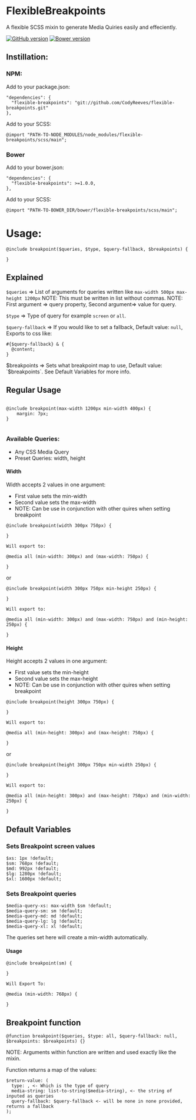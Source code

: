 # FlexibleBreakpoints
A flexible SCSS mixin to generate Media Quiries easily and effeciently.

[![GitHub version](https://badge.fury.io/gh/CodyReeves%2Fflexible-breakpoints.svg)](https://badge.fury.io/gh/CodyReeves%2Fflexible-breakpoints)
[![Bower version](https://badge.fury.io/bo/flexible-breakpoints.svg)](https://badge.fury.io/bo/flexible-breakpoints)

## Instillation:

### NPM:
Add to your package.json:

```
"dependencies": {
  "flexible-breakpoints": "git://github.com/CodyReeves/flexible-breakpoints.git"
},
```

Add to your SCSS:
```
@import "PATH-TO-NODE_MODULES/node_modules/flexible-breakpoints/scss/main";
```
### Bower
Add to your bower.json:

```
"dependencies": {
  "flexible-breakpoints": >=1.0.0,
},
```
Add to your SCSS:
```
@import "PATH-TO-BOWER_DIR/bower/flexible-breakpoints/scss/main";
```

# Usage:

```
@include breakpoint($queries, $type, $query-fallback, $breakpoints) {

}

```

## Explained

`$queries` => List of arguments for queries written like  `max-width 500px max-height 1200px`
              NOTE: This must be written in list without commas.
              NOTE: First argument => query property, Second argument=> value for query.

`$type` => Type of query for example `screen` or `all`.

`$query-fallback` => If you would like to set a fallback, Default value: `null`, Exports to css like:
```
#{$query-fallback} & {
  @content;
}
```
$breakpoints => Sets what breakpoint map to use, Default value: `$breakpoints`. See Default Variables for more info.

## Regular Usage

```

@include breakpoint(max-width 1200px min-width 400px) {
    margin: 7px;
}


```

### Available Queries:

- Any CSS Media Query
- Preset Queries: width, height

#### Width
Width accepts 2 values in one argument:
- First value sets the min-width
- Second value sets the max-width
- NOTE: Can be use in conjunction with other quires when setting breakpoint

```
@include breakpoint(width 300px 750px) {

}

Will export to:

@media all (min-width: 300px) and (max-width: 750px) {

}
```
or
```
@include breakpoint(width 300px 750px min-height 250px) {

}

Will export to:

@media all (min-width: 300px) and (max-width: 750px) and (min-height: 250px) {

}
```

#### Height
Height accepts 2 values in one argument:
- First value sets the min-height
- Second value sets the max-height
- NOTE: Can be use in conjunction with other quires when setting breakpoint
```
@include breakpoint(height 300px 750px) {

}

Will export to:

@media all (min-height: 300px) and (max-height: 750px) {

}
```
or
```
@include breakpoint(height 300px 750px min-width 250px) {

}

Will export to:

@media all (min-height: 300px) and (max-height: 750px) and (min-width: 250px) {

}

```

## Default Variables

### Sets Breakpoint screen values
```
$xs: 1px !default;
$sm: 768px !default;
$md: 992px !default;
$lg: 1280px !default;
$xl: 1600px !default;
```

### Sets Breakpoint queries
```
$media-query-xs: max-width $sm !default;
$media-query-sm: sm !default;
$media-query-md: md !default;
$media-query-lg: lg !default;
$media-query-xl: xl !default;
```

The queries set here will create a min-width automatically.

#### Usage
```
@include breakpoint(sm) {

}

Will Export To:

@media (min-width: 768px) {

}
```

## Breakpoint function

```
@function breakpoint($queries, $type: all, $query-fallback: null, $breakpoints: $breakpoints) {}
```
NOTE: Arguments within function are written and used exactly like the mixin.  

Function returns a map of the values:

```
$return-value: (
  type: , <- Which is the type of query
  media-string: list-to-string($media-string), <- the string of inputed as queries
  query-fallback: $query-fallback <- will be none in none provided, returns a fallback
);
```

